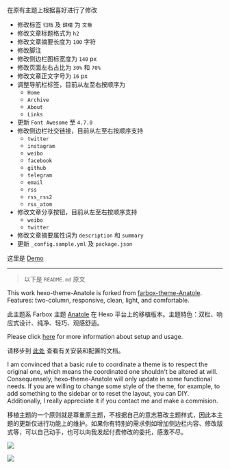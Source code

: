 在原有主题上根据喜好进行了修改

- 修改标签 `归档` 及 `歸檔` 为 `文章`
- 修改文章标题格式为 `h2`
- 修改文章摘要长度为 `100` 字符
- 修改脚注
- 修改侧边栏图标宽度为 `140` px
- 修改页面左右占比为 `30%` 和 `70%`
- 修改文章正文字号为 `16` px
- 调整导航栏标签，目前从左至右按顺序为
  - `Home`
  - `Archive`
  - `About`
  - `Links`
- 更新 `Font Awesome` 至 `4.7.0`
- 修改侧边栏社交链接，目前从左至右按顺序支持
  - `twitter`
  - `instagram`
  - `weibo`
  - `facebook`
  - `github`
  - `telegram`
  - `email`
  - `rss`
  - `rss_rss2`
  - `rss_atom`
- 修改文章分享按钮，目前从左至右按顺序支持
  - `weibo`
  - `twitter`
- 修改文章摘要属性词为 `description` 和 `summary`
- 更新 `_config.sample.yml` 及 `package.json`

这里是 [Demo](https://ry.huaji.store/)

---

> 以下是 `README.md` 原文

This work hexo-theme-Anatole is forked from [farbox-theme-Anatole](https://github.com/hi-caicai/farbox-theme-Anatole). Features: two-column, responsive, clean, light, and comfortable.

此主题系 Farbox 主题 [Anatole](https://github.com/hi-caicai/farbox-theme-Anatole) 在 Hexo 平台上的移植版本。主题特色：双栏、响应式设计、纯净、轻巧、观感舒适。

Please click [here](https://github.com/Ben02/hexo-theme-Anatole/wiki) for more information about setup and usage.

请移步到 [此处](https://github.com/Ben02/hexo-theme-Anatole/wiki) 查看有关安装和配置的文档。

I am convinced that a basic rule to coordinate a theme is to respect the original one, which means the coordinated one shouldn't be altered at will. Consequensely, hexo-theme-Anatole will only update in some functional needs. If you are willing to change some style of the theme, for example, to add something to the sidebar or to reset the layout, you can DIY. Additionally, I really appreciate it if you contact me and make a commision.

移植主题的一个原则就是尊重原主题，不根据自己的意志篡改主题样式，因此本主题的更新仅进行功能上的维护。如果你有特别的需求例如增加侧边栏内容、修改版式等，可以自己动手，也可以向我发起付费修改的委托，感激不尽。

![](https://i.loli.net/2018/10/08/5bbb657a0fc16.png)

![](https://i.loli.net/2018/10/08/5bbb6579cceeb.png)
